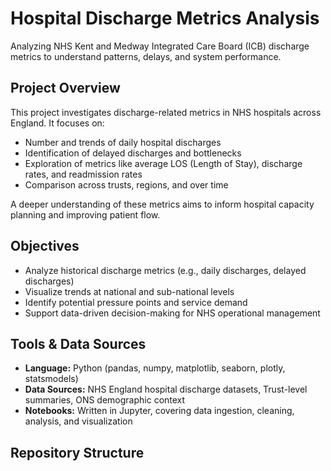 # Hospital Discharge Metrics Analysis

Analyzing NHS Kent and Medway Integrated Care Board (ICB) discharge metrics to understand patterns, delays, and system performance.

## Project Overview

This project investigates discharge-related metrics in NHS hospitals across England. It focuses on:

- Number and trends of daily hospital discharges  
- Identification of delayed discharges and bottlenecks  
- Exploration of metrics like average LOS (Length of Stay), discharge rates, and readmission rates  
- Comparison across trusts, regions, and over time

A deeper understanding of these metrics aims to inform hospital capacity planning and improving patient flow.

## Objectives

- Analyze historical discharge metrics (e.g., daily discharges, delayed discharges)  
- Visualize trends at national and sub-national levels  
- Identify potential pressure points and service demand  
- Support data-driven decision-making for NHS operational management

## Tools & Data Sources

- **Language:** Python (pandas, numpy, matplotlib, seaborn, plotly, statsmodels)
- **Data Sources:** NHS England hospital discharge datasets, Trust-level summaries, ONS demographic context
- **Notebooks:** Written in Jupyter, covering data ingestion, cleaning, analysis, and visualization

## Repository Structure

